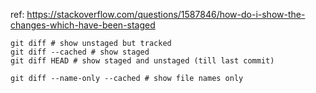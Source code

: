 ref: https://stackoverflow.com/questions/1587846/how-do-i-show-the-changes-which-have-been-staged

```
git diff # show unstaged but tracked
git diff --cached # show staged
git diff HEAD # show staged and unstaged (till last commit)

git diff --name-only --cached # show file names only
```

